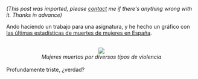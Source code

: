 *(This post was imported, please [contact](/#/contact) me if there's anything wrong with it. Thanks in advance)*

Ando haciendo un trabajo para una asignatura, y he hecho un gráfico con <a href="http://www.mtas.es/mujer/mujeres/cifras/violencia/muertes_tablas.htm">las últimas estadísticas de muertes de mujeres en España</a>.<br /><br /><div style="text-align: center;"><img src="http://spreadsheets.google.com/pub?key=pG4bi4f9pJEOtwuGLK3D9fQ&amp;oid=2&amp;output=image" /><br /></div><div style="text-align: center;"><span style="font-style: italic;">Mujeres muertas por diversos tipos de violencia</span><br /></div><br />Profundamente triste, ¿verdad?